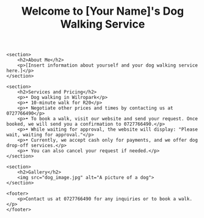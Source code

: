 
<!DOCTYPE html>
<html lang="en">
<head>
    <meta charset="UTF-8">
    <meta name="viewport" content="width=device-width, initial-scale=1.0">
    <title>Your Dog Walking Service</title>
    <style>
        /* Add your preferred CSS styles here */
    </style>
</head>
<body>
    <header>
        <h1>Welcome to [Your Name]'s Dog Walking Service</h1>
    </header>
    
    <section>
        <h2>About Me</h2>
        <p>[Insert information about yourself and your dog walking service here.]</p>
    </section>

    <section>
        <h2>Services and Pricing</h2>
        <p>• Dog walking in Wilropark</p>
        <p>• 10-minute walk for R20</p>
        <p>• Negotiate other prices and times by contacting us at 0727766490</p>
        <p>• To book a walk, visit our website and send your request. Once booked, we will send you a confirmation to 0727766490.</p>
        <p>• While waiting for approval, the website will display: "Please wait, waiting for approval."</p>
        <p>• Currently, we accept cash only for payments, and we offer dog drop-off services.</p>
        <p>• You can also cancel your request if needed.</p>
    </section>

    <section>
        <h2>Gallery</h2>
        <img src="dog_image.jpg" alt="A picture of a dog">
    </section>

    <footer>
        <p>Contact us at 0727766490 for any inquiries or to book a walk.</p>
    </footer>
</body>
</html>
